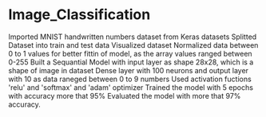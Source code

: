 # Image_Classification
Imported MNIST handwritten numbers dataset from Keras datasets
Splitted Dataset into train and test data
Visualized dataset
Normalized data between 0 to 1 values for better fittin of model, as the array values ranged between 0-255
Built a Sequantial Model with input layer as shape 28x28, which is a shape of image in dataset
Dense layer with 100 neurons and output layer with 10 as data raneged between 0 to 9 numbers
Used activation fuctions 'relu' and 'softmax' and 'adam' optimizer
Trained the model with 5 epochs with accuracy more that 95%
Evaluated the model with more that 97% accuracy.
